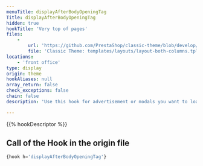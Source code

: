 ```yaml
---
menuTitle: displayAfterBodyOpeningTag
Title: displayAfterBodyOpeningTag
hidden: true
hookTitle: 'Very top of pages'
files:
    -
        url: 'https://github.com/PrestaShop/classic-theme/blob/develop/templates/layouts/layout-both-columns.tpl'
        file: 'Classic Theme: templates/layouts/layout-both-columns.tpl'
locations:
    - 'front office'
type: display
origin: theme
hookAliases: null
array_return: false
check_exceptions: false
chain: false
description: 'Use this hook for advertisement or modals you want to load first'

---
```


{{% hookDescriptor %}}

## Call of the Hook in the origin file

```php
{hook h='displayAfterBodyOpeningTag'}
```
